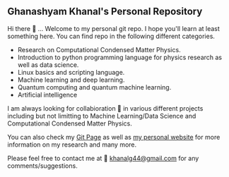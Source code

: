 ## Ghanashyam Khanal's Personal Repository

Hi there 👋 ... Welcome to my personal git repo. I hope you'll learn at least something here. You can find repo in the following different categories.

* Research on Computational Condensed Matter Physics.
* Introduction to python programming language for physics research as well as data science.
* Linux basics and scripting language.
* Machine learning and deep learning.
* Quantum computing and quantum machine learning.
* Artificial intelligence

I am always looking for collabioration 👯 in various different projects including but not limitting to Machine Learning/Data Science and Computational Condensed Matter Physics.

You can also check my [Git Page](https://khanalinc.github.io/) as well as [my personal website](https://www.physics.rutgers.edu/~khanal/) for more information on my research and many more.

Please feel free to contact me at :email: khanalg44@gmail.com for any comments/suggestions.
